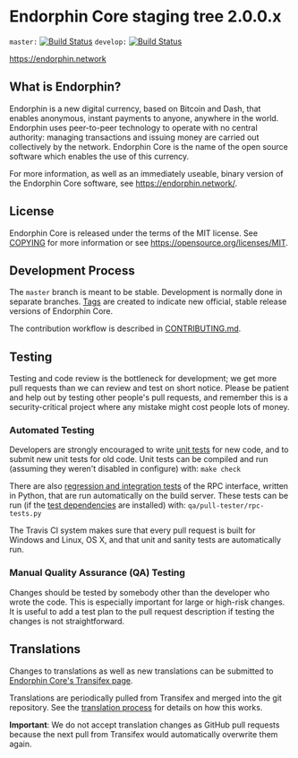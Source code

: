 Endorphin Core staging tree 2.0.0.x
===============================

`master:` [![Build Status](https://travis-ci.org/endorphincoin/endorphin.svg?branch=master)](https://travis-ci.org/endorphincoin/endorphin) `develop:` [![Build Status](https://travis-ci.org/endorphincoin/endorphin.svg?branch=develop)](https://travis-ci.org/endorphincoin/endorphin/branches)

https://endorphin.network


What is Endorphin?
----------------

Endorphin is a new digital currency, based on Bitcoin and Dash, that enables anonymous, instant
payments to anyone, anywhere in the world. Endorphin uses peer-to-peer technology
to operate with no central authority: managing transactions and issuing money
are carried out collectively by the network. Endorphin Core is the name of the open
source software which enables the use of this currency.

For more information, as well as an immediately useable, binary version of
the Endorphin Core software, see https://endorphin.network/.


License
-------

Endorphin Core is released under the terms of the MIT license. See [COPYING](COPYING) for more
information or see https://opensource.org/licenses/MIT.

Development Process
-------------------

The `master` branch is meant to be stable. Development is normally done in separate branches.
[Tags](https://github.com/endorphincoin/endorphin/tags) are created to indicate new official,
stable release versions of Endorphin Core.

The contribution workflow is described in [CONTRIBUTING.md](CONTRIBUTING.md).

Testing
-------

Testing and code review is the bottleneck for development; we get more pull
requests than we can review and test on short notice. Please be patient and help out by testing
other people's pull requests, and remember this is a security-critical project where any mistake might cost people
lots of money.

### Automated Testing

Developers are strongly encouraged to write [unit tests](/doc/unit-tests.md) for new code, and to
submit new unit tests for old code. Unit tests can be compiled and run
(assuming they weren't disabled in configure) with: `make check`

There are also [regression and integration tests](/qa) of the RPC interface, written
in Python, that are run automatically on the build server.
These tests can be run (if the [test dependencies](/qa) are installed) with: `qa/pull-tester/rpc-tests.py`

The Travis CI system makes sure that every pull request is built for Windows
and Linux, OS X, and that unit and sanity tests are automatically run.

### Manual Quality Assurance (QA) Testing

Changes should be tested by somebody other than the developer who wrote the
code. This is especially important for large or high-risk changes. It is useful
to add a test plan to the pull request description if testing the changes is
not straightforward.

Translations
------------

Changes to translations as well as new translations can be submitted to
[Endorphin Core's Transifex page](https://www.transifex.com/projects/p/endorphin/).

Translations are periodically pulled from Transifex and merged into the git repository. See the
[translation process](doc/translation_process.md) for details on how this works.

**Important**: We do not accept translation changes as GitHub pull requests because the next
pull from Transifex would automatically overwrite them again.
